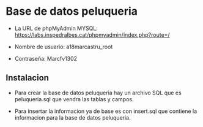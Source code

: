 # Base de datos peluqueria
- La URL de phpMyAdmin MYSQL: https://labs.inspedralbes.cat/phpmyadmin/index.php?route=/

- Nombre de usuario: a18marcastru_root
- Contraseña: Marcfv1302

## Instalacion
- Para crear la base de datos peluqueria hay un archivo SQL que es peluqueria.sql que vendra las tablas y campos.

- Para insertar la informacion ya de base es con insert.sql que contiene la informacion para la base de datos peluqueria.